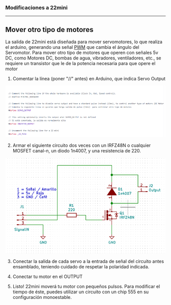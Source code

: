 ### Modificaciones a 22mini
____________________________________

## Mover otro tipo de motores

La salida de 22mini está diseñada para mover servomotores, lo que realiza el arduino, generando una señal [PWM](https://en.wikipedia.org/wiki/Servo_control) que cambia el ángulo del Servomotor. Para mover otro tipo de motores que operen con señales 5v DC, como Motores DC, bombas de agua, vibradores, ventiladores, etc., se requiere un transistor que le de la potencia necesaria para que opere el motor

1) Comentar la línea (poner "//" antes) en Arduino, que indica Servo Output

 ![image](https://github.com/22bits/22machines/blob/master/images/22minimod1.png)
 
 2) Armar el siguiente circuito dos veces con un IRFZ48N o cualquier MOSFET canal-n, un diodo 1n4007, y una resistencia de 220. 
 
 ![image](https://github.com/22bits/22machines/blob/master/images/22minimod2.png)
 
 3) Conectar la salida de cada servo a la entrada de señal del circuito antes ensamblado, teniendo cuidado de respetar la polaridad indicada.
 
 4) Conectar tu motor en el OUTPUT

 4) Listo! 22mini moverá tu motor con pequeños pulsos. Para modificar el tiempo de éste, puedes utilizar un circuito con un chip 555 en su configuración monoestable.
